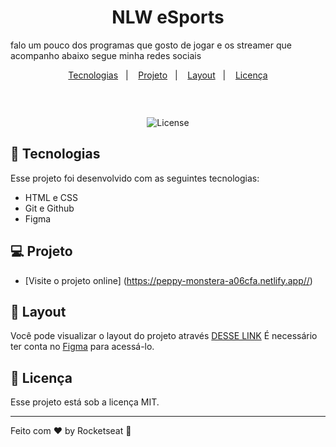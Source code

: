 
<h1 align="center">NLW eSports </h1>

<p align="center">


falo um pouco dos programas que gosto de jogar e os streamer que acompanho abaixo segue minha redes sociais <br/>


<p align="center">
  <a href="#-tecnologias">Tecnologias</a>&nbsp;&nbsp;&nbsp;|&nbsp;&nbsp;&nbsp;
  <a href="#-projeto">Projeto</a>&nbsp;&nbsp;&nbsp;|&nbsp;&nbsp;&nbsp;
  <a href="#-layout">Layout</a>&nbsp;&nbsp;&nbsp;|&nbsp;&nbsp;&nbsp;
  <a href="#memo-licença">Licença</a>
</p>

<p align="center">
  <img alt="" src="">
</p>

<br>

<p align="center">
   <img alt="License" src="https://img.shields.io/static/v1?label=license&message=MIT&color=49AA26&labelColor=000000">
</p>

## 🚀 Tecnologias

Esse projeto foi desenvolvido com as seguintes tecnologias:

- HTML e CSS
- Git e Github
- Figma

## 💻 Projeto


- [Visite o projeto online] (https://peppy-monstera-a06cfa.netlify.app//)

## 🔖 Layout

Você pode visualizar o layout do projeto através [DESSE LINK](https://www.figma.com/file/obl4iOyuWNkMlmDWsHGRPk/NLW-eSports-(Community)?node-id=6%3A23&mode=dev) É necessário ter conta no [Figma](https://figma.com) para acessá-lo.

## :memo: Licença

Esse projeto está sob a licença MIT.

---

Feito com ♥ by Rocketseat :wave:

